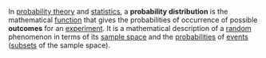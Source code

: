 In [probability theory](https://en.wikipedia.org/wiki/Probability_theory "Probability theory") and [statistics](https://en.wikipedia.org/wiki/Statistics "Statistics"), a **probability distribution** is the mathematical [function](https://en.wikipedia.org/wiki/Function_(mathematics) "Function (mathematics)") that gives the probabilities of occurrence of possible **outcomes** for an [experiment](https://en.wikipedia.org/wiki/Experiment_(probability_theory) "Experiment (probability theory)"). It is a mathematical description of a [random](https://en.wikipedia.org/wiki/Randomness "Randomness") phenomenon in terms of its [sample space](https://en.wikipedia.org/wiki/Sample_space "Sample space") and the [probabilities](https://en.wikipedia.org/wiki/Probability "Probability") of [events](https://en.wikipedia.org/wiki/Event_(probability_theory) "Event (probability theory)") ([subsets](https://en.wikipedia.org/wiki/Subset "Subset") of the sample space).